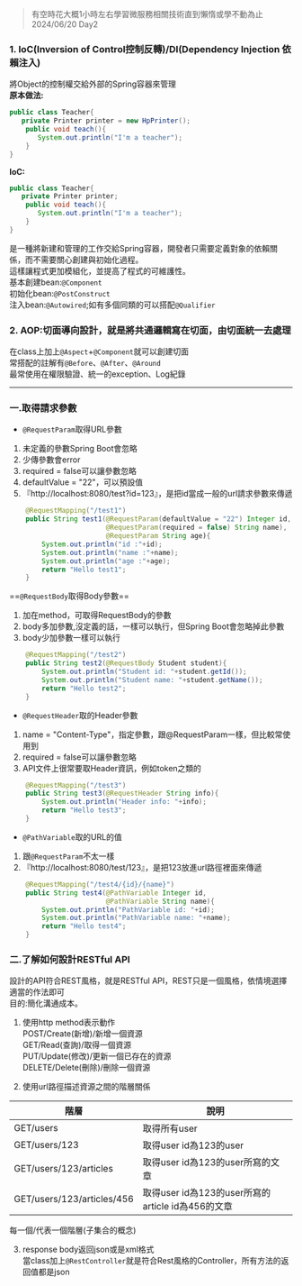 >有空時花大概1小時左右學習微服務相關技術直到懶惰或學不動為止 2024/06/20 Day2

### 1. IoC(Inversion of Control控制反轉)/DI(Dependency Injection 依賴注入)
將Object的控制權交給外部的Spring容器來管理  
**原本做法:**
```java
public class Teacher{
   private Printer printer = new HpPrinter();
	public void teach(){
	   System.out.println("I'm a teacher");   
	}
}
```
**IoC:**

```java
public class Teacher{
   private Printer printer;
	public void teach(){
	   System.out.println("I'm a teacher");   
	}
}
```


是一種將新建和管理的工作交給Spring容器，開發者只需要定義對象的依賴關係，而不需要關心創建與初始化過程。  
這樣讓程式更加模組化，並提高了程式的可維護性。  
基本創建bean:`@Component`  
初始化bean:`@PostConstruct`  
注入bean:`@Autowired`;如有多個同類的可以搭配`@Qualifier`  

### 2. AOP:切面導向設計，就是將共通邏輯寫在切面，由切面統一去處理
在class上加上`@Aspect`+`@Component`就可以創建切面  
常搭配的註解有`@Before`、`@After`、`@Around`  
最常使用在權限驗證、統一的exception、Log紀錄  

***
 
### 一.取得請求參數
- `@RequestParam`取得URL參數  
1. 未定義的參數Spring Boot會忽略  
2. 少傳參數會error  
3. required = false可以讓參數忽略  
4. defaultValue = "22"，可以預設值  
5. 『http://localhost:8080/test?id=123』，是把id當成一般的url請求參數來傳遞  

```java
    @RequestMapping("/test1")
    public String test1(@RequestParam(defaultValue = "22") Integer id,
                        @RequestParam(required = false) String name),
						@RequestParam String age){
        System.out.println("id :"+id);
        System.out.println("name :"+name);
		System.out.println("age :"+age);
        return "Hello test1";
    }
```

==`@RequestBody`取得Body參數==  
1. 加在method，可取得RequestBody的參數  
2. body多加參數,沒定義的話，一樣可以執行，但Spring Boot會忽略掉此參數  
3. body少加參數一樣可以執行  

```java
    @RequestMapping("/test2")
    public String test2(@RequestBody Student student){
        System.out.println("Student id: "+student.getId());
        System.out.println("Student name: "+student.getName());
        return "Hello test2";
    }
```

- `@RequestHeader`取的Header參數  
1. name = "Content-Type"，指定參數，跟@RequestParam一樣，但比較常使用到  
2. required = false可以讓參數忽略  
3. API文件上很常要取Header資訊，例如token之類的  

```java
    @RequestMapping("/test3")
    public String test3(@RequestHeader String info){
        System.out.println("Header info: "+info);
        return "Hello test3";
    }
```

- `@PathVariable`取的URL的值  
1. 跟`@RequestParam`不太一樣  
2. 『http://localhost:8080/test/123』，是把123放進url路徑裡面來傳遞  

```java
    @RequestMapping("/test4/{id}/{name}")
    public String test4(@PathVariable Integer id,
                        @PathVariable String name){
        System.out.println("PathVariable id: "+id);
        System.out.println("PathVariable name: "+name);
        return "Hello test4";
    }
```

### 二.了解如何設計RESTful API
設計的API符合REST風格，就是RESTful API，REST只是一個風格，依情境選擇適當的作法即可  
目的:簡化溝通成本。  


1. 使用http method表示動作  
  POST/Create(新增)/新增一個資源  
  GET/Read(查詢)/取得一個資源  
  PUT/Update(修改)/更新一個已存在的資源  
  DELETE/Delete(刪除)/刪除一個資源  

2. 使用url路徑描述資源之間的階層關係  

| 階層                       | 說明                                              |
| -------------------------- | ------------------------------------------------- |
| GET/users                  | 取得所有user                                      |
| GET/users/123              | 取得user id為123的user                            |
| GET/users/123/articles     | 取得user id為123的user所寫的文章                  |
| GET/users/123/articles/456 | 取得user id為123的user所寫的article id為456的文章 |

每一個/代表一個階層(子集合的概念)  

3. response body返回json或是xml格式  
當class加上`@RestController`就是符合Rest風格的Controller，所有方法的返回值都是json  
